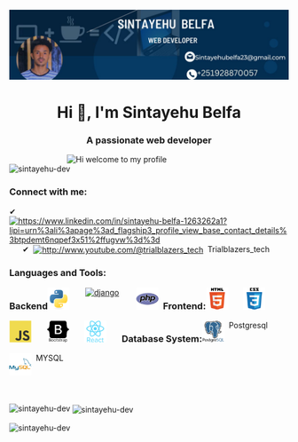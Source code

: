 ![logo](https://github.com/sintayehu-dev/sintayehu-dev/blob/main/profile.jpg)
<h1 align="center">Hi 👋, I'm Sintayehu Belfa</h1>
<h3 align="center">A passionate web developer </h3>
<img align="right" alt="Hi welcome to my profile" width="400" src="https://i.pinimg.com/originals/81/17/8b/81178b47a8598f0c81c4799f2cdd4057.gif"

<p align="left"> <img src="https://komarev.com/ghpvc/?username=sintayehu-dev&label=Profile%20views&color=0e75b6&style=flat" alt="sintayehu-dev" /> </p>

<h3 align="left">Connect with me:</h3>
<p align="left">
✔&nbsp;<a href="https://www.linkedin.com/in/sintayehu-belfa-1263262a1?lipi=urn%3Ali%3Apage%3Ad_flagship3_profile_view_base_contact_details%3BLG63zKQVQIuY851qe6j%2Ffg%3D%3D" target="blank"><img align="center" src="https://raw.githubusercontent.com/rahuldkjain/github-profile-readme-generator/master/src/images/icons/Social/linked-in-alt.svg" alt="https://www.linkedin.com/in/sintayehu-belfa-1263262a1?lipi=urn%3ali%3apage%3ad_flagship3_profile_view_base_contact_details%3btpdemt6nqpef3x51%2ffugvw%3d%3d" height="30" width="40" /></a> &nbsp;&nbsp;&nbsp;&nbsp;&nbsp;&nbsp;✔&nbsp;
<a href="https://youtube.com/@Trialblazers_tech?si=Wk0C3aoRmyV3FmNa" target="blank"><img align="center" src="https://raw.githubusercontent.com/rahuldkjain/github-profile-readme-generator/master/src/images/icons/Social/youtube.svg" alt="http://www.youtube.com/@trialblazers_tech" height="30" width="40"/></a>&nbsp;&nbsp;Trialblazers_tech
</p>


<h3 align="left">Languages and Tools:</h3>
<div align="left"
  <div style="display: flex; flex-wrap: wrap;">
  <h3>Backend</h3>
    <a href="https://www.python.org" target="_blank" rel="noreferrer"> <img src="https://raw.githubusercontent.com/devicons/devicon/master/icons/python/python-original.svg" alt="python" width="40" height="40"/></a>&nbsp;&nbsp;&nbsp;&nbsp;&nbsp;&nbsp;&nbsp;
  <a href="https://www.djangoproject.com/" target="_blank" rel="noreferrer"> <img src="https://cdn.worldvectorlogo.com/logos/django.svg" alt="django" width="40" height="40"/></a>&nbsp;&nbsp;&nbsp;&nbsp;&nbsp;&nbsp;&nbsp;&nbsp;
  <a href="https://www.php.net" target="_blank" rel="noreferrer"> <img src="https://raw.githubusercontent.com/devicons/devicon/master/icons/php/php-original.svg" alt="php" width="40" height="40"/></a>&nbsp;&nbsp;
    <h3>Frontend:</h3>
    <a href="https://www.w3.org/html/" target="_blank" rel="noreferrer"> <img src="https://raw.githubusercontent.com/devicons/devicon/master/icons/html5/html5-original-wordmark.svg" alt="html5" width="40" height="40"/></a>&nbsp;&nbsp;&nbsp;&nbsp;&nbsp;&nbsp;&nbsp;
    <a href="https://www.w3schools.com/css/" target="_blank" rel="noreferrer"> <img src="https://raw.githubusercontent.com/devicons/devicon/master/icons/css3/css3-original-wordmark.svg" alt="css3" width="40" height="40"/></a>&nbsp;&nbsp;&nbsp;&nbsp;&nbsp;&nbsp;&nbsp;
    <a href="https://developer.mozilla.org/en-US/docs/Web/JavaScript" target="_blank" rel="noreferrer"> <img src="https://raw.githubusercontent.com/devicons/devicon/master/icons/javascript/javascript-original.svg" alt="javascript" width="40" height="40"/></a>&nbsp;&nbsp;&nbsp;&nbsp;&nbsp;&nbsp;&nbsp;
    <a href="https://getbootstrap.com" target="_blank" rel="noreferrer"> <img src="https://raw.githubusercontent.com/devicons/devicon/master/icons/bootstrap/bootstrap-plain-wordmark.svg" alt="bootstrap" width="40" height="40"/></a>&nbsp;&nbsp;&nbsp;&nbsp;&nbsp;&nbsp;&nbsp;
    <a href="https://reactjs.org/" target="_blank" rel="noreferrer"> <img src="https://raw.githubusercontent.com/devicons/devicon/master/icons/react/react-original-wordmark.svg" alt="react" width="40" height="40"/></a>&nbsp;&nbsp;&nbsp;&nbsp;&nbsp;&nbsp;&nbsp;
    <h3>Database System:</h3>
    <a href="https://www.postgresql.org" target="_blank" rel="noreferrer"> <img src="https://raw.githubusercontent.com/devicons/devicon/master/icons/postgresql/postgresql-original-wordmark.svg" alt="postgresql" width="40" height="40"/></a>&nbsp;&nbsp;Postgresql&nbsp;&nbsp;&nbsp;&nbsp;&nbsp;&nbsp;
    <a href="https://www.mysql.com/" target="_blank" rel="noreferrer"> <img src="https://raw.githubusercontent.com/devicons/devicon/master/icons/mysql/mysql-original-wordmark.svg" alt="mysql" width="40" height="40"/></a>&nbsp;&nbsp;MYSQL
   </div>
</div>
<br>
<br>
<p><img align="left" src="https://github-readme-stats.vercel.app/api/top-langs?username=sintayehu-dev&show_icons=true&locale=en&layout=compact" alt="sintayehu-dev" /></p>

<p>&nbsp;<img align="center" src="https://github-readme-stats.vercel.app/api?username=sintayehu-dev&show_icons=true&locale=en" alt="sintayehu-dev" /></p>

<p><img align="center" src="https://github-readme-streak-stats.herokuapp.com/?user=sintayehu-dev&" alt="sintayehu-dev" /></p>
